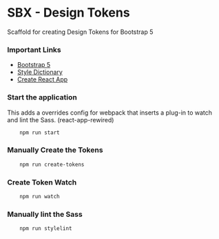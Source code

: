 # SBX - Design Tokens

Scaffold for creating Design Tokens for Bootstrap 5

### Important Links
* [Bootstrap 5](https://getbootstrap.com/)
* [Style Dictionary](https://amzn.github.io/style-dictionary/#/)
* [Create React App](https://github.com/facebook/create-react-app)


### Start the application
This adds a overrides config for webpack that inserts a plug-in to watch and lint the Sass. (react-app-rewired)
```zsh
    npm run start
```

### Manually Create the Tokens
```zsh
    npm run create-tokens
```

### Create Token Watch
```zsh
    npm run watch
```

### Manually lint the Sass
```zsh
    npm run stylelint
```